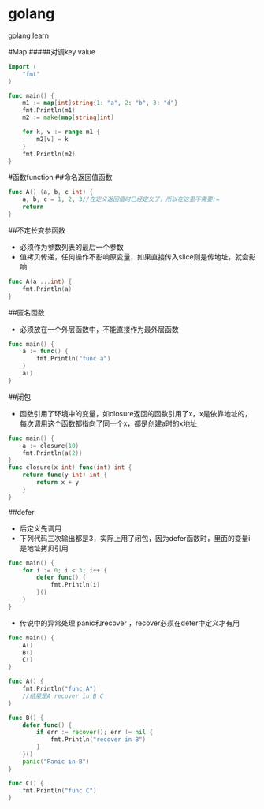 # golang
golang learn

#Map
#####对调key value
```go
import (
	"fmt"
)

func main() {
	m1 := map[int]string{1: "a", 2: "b", 3: "d"}
	fmt.Println(m1)
	m2 := make(map[string]int)

	for k, v := range m1 {
		m2[v] = k
	}
	fmt.Println(m2)
}
```

#函数function
##命名返回值函数
```go
func A() (a, b, c int) {
	a, b, c = 1, 2, 3//在定义返回值时已经定义了，所以在这里不需要:=
	return
}
```
##不定长变参函数
* 必须作为参数列表的最后一个参数
* 值拷贝传递，任何操作不影响原变量，如果直接传入slice则是传地址，就会影响
```go
func A(a ...int) {
	fmt.Println(a)
}
```
##匿名函数
* 必须放在一个外层函数中，不能直接作为最外层函数
```go
func main() {
	a := func() {
		fmt.Println("func a")
	}
	a()
}
```
##闭包
* 函数引用了环境中的变量，如closure返回的函数引用了x，x是依靠地址的，每次调用这个函数都指向了同一个x，都是创建a时的x地址
```go
func main() {
	a := closure(10)
	fmt.Println(a(2))
}
func closure(x int) func(int) int {
	return func(y int) int {
		return x + y
	}
}
```
##defer
* 后定义先调用
* 下列代码三次输出都是3，实际上用了闭包，因为defer函数时，里面的变量i是地址拷贝引用
```go
func main() {
	for i := 0; i < 3; i++ {
		defer func() {
			fmt.Println(i)
		}()
	}
}
```
* 传说中的异常处理 panic和recover ，recover必须在defer中定义才有用
```go
func main() {
	A()
	B()
	C()
}

func A() {
	fmt.Println("func A")
	//结果是A recover in B C
}

func B() {
	defer func() {
		if err := recover(); err != nil {
			fmt.Println("recover in B")
		}
	}()
	panic("Panic in B")
}

func C() {
	fmt.Println("func C")
}
```
